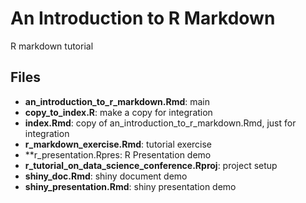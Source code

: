 An Introduction to R Markdown
============

R markdown tutorial

## Files

- **an\_introduction\_to\_r\_markdown.Rmd**: main
- **copy\_to\_index.R**: make a copy for integration
- **index.Rmd**: copy of an\_introduction\_to\_r\_markdown.Rmd, just for integration
- **r\_markdown\_exercise.Rmd**: tutorial exercise
- **r\_presentation.Rpres: R Presentation demo
- **r\_tutorial\_on\_data\_science\_conference.Rproj**: project setup
- **shiny\_doc.Rmd**: shiny document demo
- **shiny\_presentation.Rmd**: shiny presentation demo

